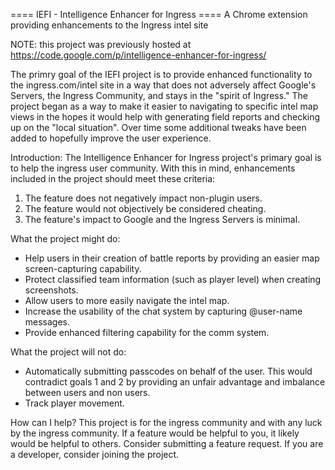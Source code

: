 ==== IEFI - Intelligence Enhancer for Ingress ====
A Chrome extension providing enhancements to the Ingress intel site

NOTE: this project was previously hosted at https://code.google.com/p/intelligence-enhancer-for-ingress/

The primry goal of the IEFI project is to provide enhanced functionality to the ingress.com/intel site in a way that
does not adversely affect Google's Servers, the Ingress Community, and stays in the "spirit of Ingress." The project 
began as a way to make it easier to navigating to specific intel map views in the hopes it would help with generating
field reports and checking up on the "local situation". Over time some additional tweaks have been added to hopefully
improve the user experience.

Introduction:
The Intelligence Enhancer for Ingress project's primary goal is to help the ingress user community. With this in mind,
enhancements included in the project should meet these criteria:
1. The feature does not negatively impact non-plugin users.
2. The feature would not objectively be considered cheating.
3. The feature's impact to Google and the Ingress Servers is minimal.

What the project might do:
* Help users in their creation of battle reports by providing an easier map screen-capturing capability.
* Protect classified team information (such as player level) when creating screenshots.
* Allow users to more easily navigate the intel map.
* Increase the usability of the chat system by capturing @user-name messages.
* Provide enhanced filtering capability for the comm system.

What the project will not do:
* Automatically submitting passcodes on behalf of the user. This would contradict goals 1 and 2 by providing an unfair
  advantage and imbalance between users and non users.
* Track player movement.

How can I help?
This project is for the ingress community and with any luck by the ingress community. If a feature would be helpful
to you, it likely would be helpful to others. Consider submitting a feature request. If you are a developer,
consider joining the project.
